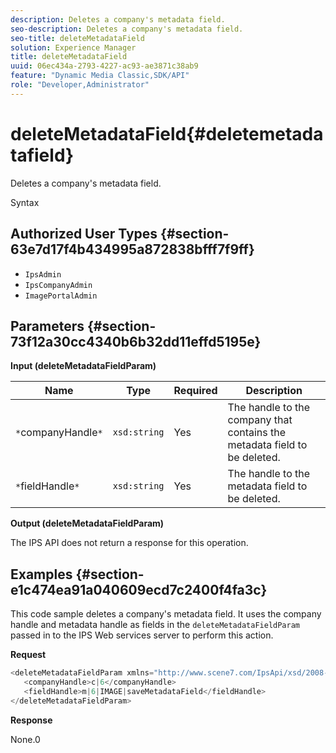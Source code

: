 ```yaml
---
description: Deletes a company's metadata field.
seo-description: Deletes a company's metadata field.
seo-title: deleteMetadataField
solution: Experience Manager
title: deleteMetadataField
uuid: 06ec434a-2793-4227-ac93-ae3871c38ab9
feature: "Dynamic Media Classic,SDK/API"
role: "Developer,Administrator"
---
```


# deleteMetadataField{#deletemetadatafield}

Deletes a company's metadata field.

 Syntax 

## Authorized User Types {#section-63e7d17f4b434995a872838bfff7f9ff}

* `IpsAdmin` 
* `IpsCompanyAdmin` 
* `ImagePortalAdmin`

## Parameters {#section-73f12a30cc4340b6b32dd11effd5195e}

**Input (deleteMetadataFieldParam)** 

|  Name  | Type  | Required  | Description  |
|---|---|---|---|
|  `*`companyHandle`*`  | `xsd:string`  | Yes  | The handle to the company that contains the metadata field to be deleted.  |
|  `*`fieldHandle`*`  | `xsd:string`  | Yes  | The handle to the metadata field to be deleted.  |

**Output (deleteMetadataFieldParam)**

The IPS API does not return a response for this operation.

## Examples {#section-e1c474ea91a040609ecd7c2400f4fa3c}

This code sample deletes a company's metadata field. It uses the company handle and metadata handle as fields in the `deleteMetadataFieldParam` passed in to the IPS Web services server to perform this action.

**Request** 

```java
<deleteMetadataFieldParam xmlns="http://www.scene7.com/IpsApi/xsd/2008-01-15">
   <companyHandle>c|6</companyHandle>
   <fieldHandle>m|6|IMAGE|saveMetadataField</fieldHandle>
</deleteMetadataFieldParam>
```

**Response**

None.0 
